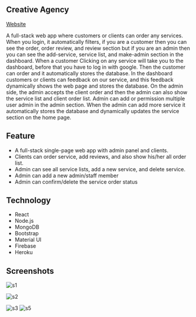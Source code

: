 ## Creative Agency

[Website](https://creative-agency-638cf.web.app/)

A full-stack web app where customers or clients can order any services. When you login, it automatically filters, if you are a customer then you can see the order, order review, and review section but if you are an admin then you can see the add-service, service list, and make-admin section in the dashboard.
When a customer Clicking on any service will take you to the dashboard, before that you have to log in with google. Then the customer can order and it automatically stores the database. In the dashboard customers or clients can feedback on our service, and this feedback dynamically shows the web page and stores the database. On the admin side, the admin accepts the client order and then the admin can also show the service list and client order list. Admin can add or permission multiple user admin in the admin section. When the admin can add more service it automatically stores the database and dynamically updates the service section on the home page.


## Feature
* A full-stack single-page web app with admin panel and clients.
* Clients can order service, add reviews, and also show his/her all order list.
* Admin can see all service lists, add a new service, and delete service.
* Admin can add a new admin/staff member 
* Admin can confirm/delete the service order status

## Technology

* React
* Node.js
* MongoDB
* Bootstrap
* Material UI
* Firebase 
* Heroku

## Screenshots

![s1](https://user-images.githubusercontent.com/39863835/97079508-46550280-1616-11eb-90a2-f3e1c47b804e.jpg)


![s2](https://user-images.githubusercontent.com/39863835/97079458-de062100-1615-11eb-869b-b2528af40332.jpg)


![s3](https://user-images.githubusercontent.com/39863835/100313110-1ebed480-2fde-11eb-9760-49b17c0f8d98.jpg)
![s5](https://user-images.githubusercontent.com/39863835/101070371-786a6480-35c5-11eb-9a9f-c763774e214e.jpg)
